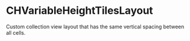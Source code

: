 CHVariableHeightTilesLayout
===========================

Custom collection view layout that has the same vertical spacing between all cells.
